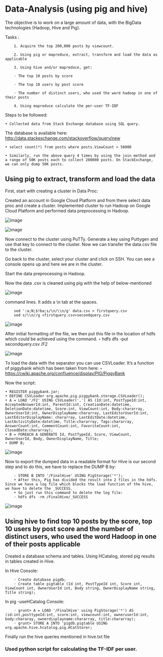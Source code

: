 # Data-Analysis (using pig and hive) 

The objective is to work on a large amount of data, with the BigData technologies (Hadoop, Hive and Pig).

Tasks :

        1. Acquire the top 200,000 posts by viewcount.

        2. Using pig or mapreduce, extract, transform and load the data as applicable

        3. Using hive and/or mapreduce, get:

        ◦ The top 10 posts by score

        ◦ The top 10 users by post score

        ◦ The number of distinct users, who used the word hadoop in one of their posts

        4. Using mapreduce calculate the per-user TF-IDF

Steps to be followed:

    • Collected data from Stack Exchange database using SQL query. 
The database is available here: http://data.stackexchange.com/stackoverflow/query/new

    • select count(*) from posts where posts.ViewCount > 58000

    • Similarly, run the above query 4 times by using the join method and a range of 50K posts each to collect 200000 posts. On StackExchange, we can only dump 50K posts.

## Using pig to extract, transform and load the data

First, start with creating a cluster in Data Proc:

Created an account in Google Cloud Platform and from there select data proc and create a cluster.
Implemented cluster to run Hadoop on Google Cloud Platform and performed data preprocessing in Hadoop.
        
   ![image](https://user-images.githubusercontent.com/43326618/61000261-f684f600-a354-11e9-8b02-c4604cfc6e9d.png)

   ![image](https://user-images.githubusercontent.com/43326618/60999880-1667ea00-a354-11e9-85ae-542ede18d66d.png)

Now connect to the cluster using PuTTy. Generate a key using Puttygen and use that key to connect to the cluster. Now        we can transfer the data.csv file to the cluster.

Go back to the cluster, select your cluster and click on SSH. You can see a console opens up and here we are in the          cluster.

Start the data preprocessing in Hadoop.

Now the data .csv is cleaned using pig with the help of below-mentioned
   
   ![image](https://user-images.githubusercontent.com/43326618/61000343-1ddbc300-a355-11e9-83a9-af341e768d3e.png)

command lines. It adds a \n tab at the spaces.

        sed ':a;N;$!ba;s/\n/\\n/g' data.csv > firstquery.csv
        sed s/\\n//g <firstquery.csv>secondquery.csv
        
   ![image](https://user-images.githubusercontent.com/43326618/61000442-5380ac00-a355-11e9-9860-7a44ba92e542.png)
        
After initial formatting of the file, we then put this file in the location of hdfs which could be achieved using the command.
        ◦ hdfs dfs -put secondquery.csv /F2
        
   ![image](https://user-images.githubusercontent.com/43326618/61000565-9c386500-a355-11e9-841c-7a609f7d4b1d.png)
      
 To load the data with the separator you can use CSVLoader. It’s a function of piggybank which has been taken from here:
        ◦ https://cwiki.apache.org/confluence/display/PIG/PiggyBank
        
Now the script: 

    • REGISTER piggybank.jar;
    • DEFINE CSVLoader org.apache.pig.piggybank.storage.CSVLoader();
    • A = LOAD '/F2' USING CSVLoader(',') AS (Id:int, PostTypeId:int, AcceptedAnswerId:int, ParentId:int, CreationDate:datetime, DeletionDate:datetime, Score:int, ViewCount:int, Body:chararray, OwnerUserId:int, OwnerDisplayName:chararray, LastEditorUserId:int, LastEditorDisplayName: chararray, LastEditDate:datetime, LastActivityDate:datetime, Title:chararray, Tags:chararray, AnswerCount:int, CommentCount:int, FavoriteCount:int, ClosedDate:chararray);
    • B = FOREACH A GENERATE Id, PostTypeId, Score, ViewCount, OwnerUserId, Body, OwnerDisplayName, Title;
    • DUMP B;
    
   ![image](https://user-images.githubusercontent.com/43326618/61000732-fc2f0b80-a355-11e9-9643-a5f18119911f.png)

Now to export the dumped data in a readable format for Hive is our second step and to do this, we have to replace the DUMP B by:
   
        ◦ STORE B INTO '/FinalHive' USING PigStorage('*');	 	 	
        • After this, Pig has divided the result into 2 files in the hdfs. Since we have a log file which blocks the load function of the hive,  we have to delete the _SUCCESS.
        • So just run this command to delete the log file:
        ◦ hdfs dfs -rm /FinalHive/_SUCCESS
        
  ![image](https://user-images.githubusercontent.com/43326618/61000948-73649f80-a356-11e9-8ba1-53b8c97bd9af.png)

## Using hive to find top 10 posts by the score, top 10 users by post score and the number of distinct users, who used the word Hadoop in one of their posts applicable

   Created a database schema and tables. Using HCatalog, stored pig results in tables created in Hive.
   
   In Hive Console:
   
        ◦ Create database pigdb;
        ◦ Create table pigtable (Id int, PostTypeId int, Score int, ViewCount int, OwnerUserId int, Body string, OwnerDisplayName string, Title string);
    
   In pig -useHCatalog Console:
   
        ◦ grunt> A = LOAD '/FinalHive' using PigStorage('*') AS (id:int,posttypeId:int, score:int, viewcount:int, owneruserId:int, body:chararay, ownerdisplayname:chararray, title:chararray);
        ◦ grunt> STORE A INTO 'pigdb.pigtable USING org.apache.hive.hcatalog.pig.HCatStorer;
        
   Finally run the hive queries mentioned in hive.txt file
   
 ### Used python script for calculating the TF-IDF per user.


